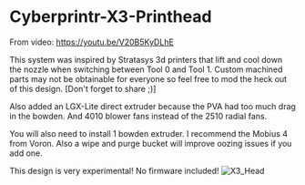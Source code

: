 # Cyberprintr-X3-Printhead
From video: https://youtu.be/V20B5KyDLhE

This system was inspired by Stratasys 3d printers that lift and cool down the nozzle when switching between Tool 0 and Tool 1. Custom machined parts may not be obtainable for everyone so feel free to mod the heck out of this design. [Don't forget to share ;)]

Also added an LGX-Lite direct extruder because the PVA had too much drag in the bowden. 
And 4010 blower fans instead of the 2510 radial fans. 

You will also need to install 1 bowden extruder. I recommend the Mobius 4 from Voron. Also a wipe and purge bucket will improve oozing issues if you add one.

This design is very experimental! No firmware included!
![X3_Head](https://user-images.githubusercontent.com/45016982/189416024-1f21792e-c3a2-4a28-ab71-87e674a403ec.PNG)
